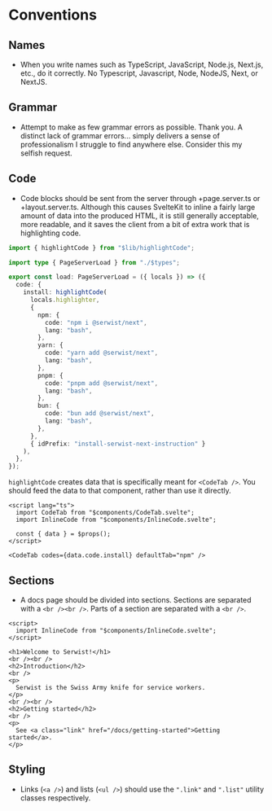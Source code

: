 # Conventions

## Names

- When you write names such as TypeScript, JavaScript, Node.js, Next.js, etc., do it correctly. No Typescript, Javascript, Node, NodeJS, Next, or NextJS.

## Grammar

- Attempt to make as few grammar errors as possible. Thank you. A distinct lack of grammar errors... simply delivers a sense of professionalism I struggle to find anywhere else. Consider this my selfish request.

## Code

- Code blocks should be sent from the server through +page.server.ts or +layout.server.ts. Although this causes SvelteKit to inline a fairly large amount of data into the produced HTML, it is still generally acceptable, more readable, and it saves the client from a bit of extra work that is highlighting code.

```ts
import { highlightCode } from "$lib/highlightCode";

import type { PageServerLoad } from "./$types";

export const load: PageServerLoad = ({ locals }) => ({
  code: {
    install: highlightCode(
      locals.highlighter,
      {
        npm: {
          code: "npm i @serwist/next",
          lang: "bash",
        },
        yarn: {
          code: "yarn add @serwist/next",
          lang: "bash",
        },
        pnpm: {
          code: "pnpm add @serwist/next",
          lang: "bash",
        },
        bun: {
          code: "bun add @serwist/next",
          lang: "bash",
        },
      },
      { idPrefix: "install-serwist-next-instruction" }
    ),
  },
});
```

`highlightCode` creates data that is specifically meant for `<CodeTab />`. You should feed the data to that component, rather than use it directly.

```svelte
<script lang="ts">
  import CodeTab from "$components/CodeTab.svelte";
  import InlineCode from "$components/InlineCode.svelte";

  const { data } = $props();
</script>

<CodeTab codes={data.code.install} defaultTab="npm" />
```

## Sections

- A docs page should be divided into sections. Sections are separated with a `<br /><br />`. Parts of a section are separated with a `<br />`.

```svelte
<script>
  import InlineCode from "$components/InlineCode.svelte";
</script>

<h1>Welcome to Serwist!</h1>
<br /><br />
<h2>Introduction</h2>
<br />
<p>
  Serwist is the Swiss Army knife for service workers.
</p>
<br /><br />
<h2>Getting started</h2>
<br />
<p>
  See <a class="link" href="/docs/getting-started">Getting started</a>.
</p>
```

## Styling

- Links (`<a />`) and lists (`<ul />`) should use the `".link"` and `".list"` utility classes respectively.
